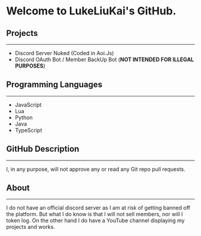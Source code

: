 # Welcome to LukeLiuKai's GitHub.

## Projects
- - - -
- Discord Server Nuked (Coded in Aoi.Js)
- Discord OAuth Bot / Member BackUp Bot (**NOT INTENDED FOR ILLEGAL PURPOSES**)

## Programming Languages
- - - -
- JavaScript
- Lua
- Python
- Java
- TypeScript

## GitHub Description
- - - -
I, in any purpose, will not approve any or read any Git repo pull requests.

## About
- - - -
I do not have an official discord server as I am at risk of getting banned off the platform. But what I do know is that I will not sell members, nor will I token log. On the other hand I do have a YouTube channel displaying my projects and works.
